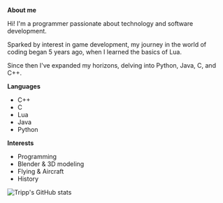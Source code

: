 **About me**

Hi! I'm a programmer passionate about technology and software development.

Sparked by interest in game development, my journey in the world of coding began 5 years ago, when I learned the basics of Lua.

Since then I've expanded my horizons, delving into Python, Java, C, and C++.



**Languages**
- C++
- C
- Lua
- Java
- Python

**Interests**
- Programming
- Blender & 3D modeling
- Flying & Aircraft
- History



![Tripp's GitHub stats](https://github-readme-stats.vercel.app/api?username=RealTrippR&show_icons=true&theme=radical)

